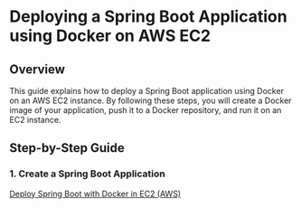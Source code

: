 # Deploying a Spring Boot Application using Docker on AWS EC2

## Overview

This guide explains how to deploy a Spring Boot application using Docker on an AWS EC2 instance. By following these steps, you will create a Docker image of your application, push it to a Docker repository, and run it on an EC2 instance.

## Step-by-Step Guide

### 1. Create a Spring Boot Application

[Deploy Spring Boot with Docker in EC2 (AWS)](https://medium.com/@rayanabonfanti/deploy-spring-boot-with-docker-in-ec2-aws-e5ddc5a8b57f)

